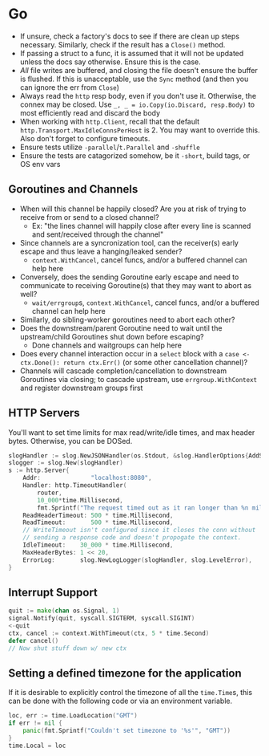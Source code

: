 # Go

- If unsure, check a factory's docs to see if there are clean up steps
necessary. Similarly, check if the result has a `Close()` method.
- If passing a struct to a func, it is assumed that it will not be updated
unless the docs say otherwise. Ensure this is the case.
- *All* file writes are buffered, and closing the file doesn't ensure the buffer
  is flushed. If this is unacceptable, use the `Sync` method (and then you can
  ignore the err from `Close`)
- Always read the `http` resp body, even if you don't use it. Otherwise, the
connex may be closed. Use `_, _ = io.Copy(io.Discard, resp.Body)` to most
efficiently read and discard the body
- When working with `http.Client`, recall that the default
`http.Transport.MaxIdleConnsPerHost` is 2. You may want to override this.
Also don't forget to configure timeouts.
- Ensure tests utilize `-parallel`/`t.Parallel` and `-shuffle`
- Ensure the tests are catagorized somehow, be it `-short`, build tags, or OS
env vars

## Goroutines and Channels

- When will this channel be happily closed? Are you at risk of trying to receive
  from or send to a closed channel?
  - Ex: "the lines channel will happily close after every line is scanned and
  sent/received through the channel"
- Since channels are a syncronization tool, can the receiver(s) early escape and
thus leave a hanging/leaked sender?
  - `context.WithCancel`, cancel funcs, and/or a buffered channel can help here
- Conversely, does the sending Goroutine early escape and need to communicate to
receiving Goroutine(s) that they may want to abort as well?
  - `wait/errgroup`s, `context.WithCancel`, cancel funcs, and/or a buffered
  channel can help here
- Similarly, do sibling-worker goroutines need to abort each other?
- Does the downstream/parent Goroutine need to wait until the upstream/child
Goroutines shut down before escaping?
  - Done channels and waitgroups can help here
- Does every channel interaction occur in a `select` block with a `case
<-ctx.Done(): return ctx.Err()` (or some other cancellation channel)?
- Channels will cascade completion/cancellation to downstream Goroutines via
closing; to cascade upstream, use `errgroup.WithContext` and register downstream
groups first

## HTTP Servers

You'll want to set time limits for max read/write/idle times, and max header
bytes. Otherwise, you can be DOSed.

```go
slogHandler := slog.NewJSONHandler(os.Stdout, &slog.HandlerOptions{AddSource: true})
slogger := slog.New(slogHandler)
s := http.Server{
	Addr:              "localhost:8080",
	Handler: http.TimeoutHandler(
		router,
		10_000*time.Millisecond,
		fmt.Sprintf("The request timed out as it ran longer than %n milliseconds", 10_000)),
	ReadHeaderTimeout: 500 * time.Millisecond,
	ReadTimeout:       500 * time.Millisecond,
	// WriteTimeout isn't configured since it closes the conn without
	// sending a response code and doesn't propogate the context.
	IdleTimeout:    30_000 * time.Millisecond,
	MaxHeaderBytes: 1 << 20,
	ErrorLog:       slog.NewLogLogger(slogHandler, slog.LevelError),
}
```

## Interrupt Support

```go
quit := make(chan os.Signal, 1)
signal.Notify(quit, syscall.SIGTERM, syscall.SIGINT)
<-quit
ctx, cancel := context.WithTimeout(ctx, 5 * time.Second)
defer cancel()
// Now shut stuff down w/ new ctx
```

## Setting a defined timezone for the application

If it is desirable to explicitly control the timezone of all the `time.Time`s,
this can be done with the following code or via an environment variable.

```go
loc, err := time.LoadLocation("GMT")
if err != nil {
	panic(fmt.Sprintf("Couldn't set timezone to '%s'", "GMT"))
}
time.Local = loc
```

